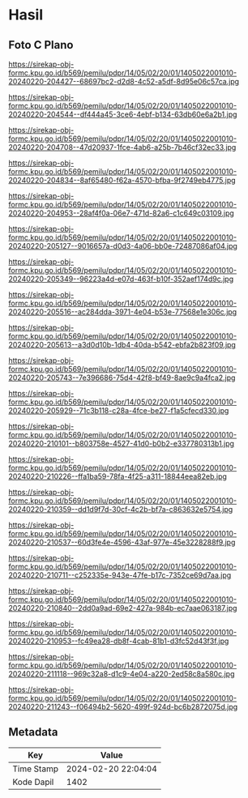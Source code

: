 # Hasil

## Foto C Plano

https://sirekap-obj-formc.kpu.go.id/b569/pemilu/pdpr/14/05/02/20/01/1405022001010-20240220-204427--68697bc2-d2d8-4c52-a5df-8d95e06c57ca.jpg

https://sirekap-obj-formc.kpu.go.id/b569/pemilu/pdpr/14/05/02/20/01/1405022001010-20240220-204544--df444a45-3ce6-4ebf-b134-63db60e6a2b1.jpg

https://sirekap-obj-formc.kpu.go.id/b569/pemilu/pdpr/14/05/02/20/01/1405022001010-20240220-204708--47d20937-1fce-4ab6-a25b-7b46cf32ec33.jpg

https://sirekap-obj-formc.kpu.go.id/b569/pemilu/pdpr/14/05/02/20/01/1405022001010-20240220-204834--8af65480-f62a-4570-bfba-9f2749eb4775.jpg

https://sirekap-obj-formc.kpu.go.id/b569/pemilu/pdpr/14/05/02/20/01/1405022001010-20240220-204953--28af4f0a-06e7-471d-82a6-c1c649c03109.jpg

https://sirekap-obj-formc.kpu.go.id/b569/pemilu/pdpr/14/05/02/20/01/1405022001010-20240220-205127--9016657a-d0d3-4a06-bb0e-72487086af04.jpg

https://sirekap-obj-formc.kpu.go.id/b569/pemilu/pdpr/14/05/02/20/01/1405022001010-20240220-205349--96223a4d-e07d-463f-b10f-352aef174d9c.jpg

https://sirekap-obj-formc.kpu.go.id/b569/pemilu/pdpr/14/05/02/20/01/1405022001010-20240220-205516--ac284dda-3971-4e04-b53e-77568e1e306c.jpg

https://sirekap-obj-formc.kpu.go.id/b569/pemilu/pdpr/14/05/02/20/01/1405022001010-20240220-205613--a3d0d10b-1db4-40da-b542-ebfa2b823f09.jpg

https://sirekap-obj-formc.kpu.go.id/b569/pemilu/pdpr/14/05/02/20/01/1405022001010-20240220-205743--7e396686-75d4-42f8-bf49-8ae9c9a4fca2.jpg

https://sirekap-obj-formc.kpu.go.id/b569/pemilu/pdpr/14/05/02/20/01/1405022001010-20240220-205929--71c3b118-c28a-4fce-be27-f1a5cfecd330.jpg

https://sirekap-obj-formc.kpu.go.id/b569/pemilu/pdpr/14/05/02/20/01/1405022001010-20240220-210101--b803758e-4527-41d0-b0b2-e337780313b1.jpg

https://sirekap-obj-formc.kpu.go.id/b569/pemilu/pdpr/14/05/02/20/01/1405022001010-20240220-210226--ffa1ba59-78fa-4f25-a311-18844eea82eb.jpg

https://sirekap-obj-formc.kpu.go.id/b569/pemilu/pdpr/14/05/02/20/01/1405022001010-20240220-210359--dd1d9f7d-30cf-4c2b-bf7a-c863632e5754.jpg

https://sirekap-obj-formc.kpu.go.id/b569/pemilu/pdpr/14/05/02/20/01/1405022001010-20240220-210537--60d3fe4e-4596-43af-977e-45e3228288f9.jpg

https://sirekap-obj-formc.kpu.go.id/b569/pemilu/pdpr/14/05/02/20/01/1405022001010-20240220-210711--c252335e-943e-47fe-b17c-7352ce69d7aa.jpg

https://sirekap-obj-formc.kpu.go.id/b569/pemilu/pdpr/14/05/02/20/01/1405022001010-20240220-210840--2dd0a9ad-69e2-427a-984b-ec7aae063187.jpg

https://sirekap-obj-formc.kpu.go.id/b569/pemilu/pdpr/14/05/02/20/01/1405022001010-20240220-210953--fc49ea28-db8f-4cab-81b1-d3fc52d43f3f.jpg

https://sirekap-obj-formc.kpu.go.id/b569/pemilu/pdpr/14/05/02/20/01/1405022001010-20240220-211118--969c32a8-d1c9-4e04-a220-2ed58c8a580c.jpg

https://sirekap-obj-formc.kpu.go.id/b569/pemilu/pdpr/14/05/02/20/01/1405022001010-20240220-211243--f06494b2-5620-499f-924d-bc6b2872075d.jpg


## Metadata

| Key        | Value               |
| ---------- | ------------------- |
| Time Stamp | 2024-02-20 22:04:04 |
| Kode Dapil | 1402                |



